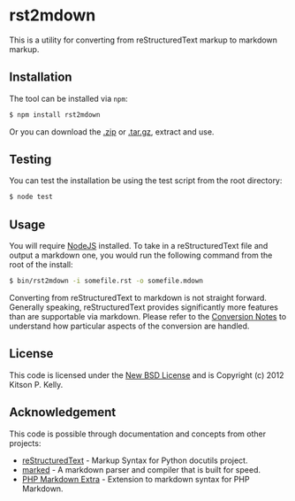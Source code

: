 # rst2mdown #

This is a utility for converting from reStructuredText markup to markdown markup.

## Installation ##

The tool can be installed via `npm`:

```bash
$ npm install rst2mdown
```

Or you can download the [.zip][zip] or [.tar.gz][tar], extract and use.

## Testing ##

You can test the installation be using the test script from the root directory:

```bash
$ node test
```

## Usage ##

You will require [NodeJS][node] installed.  To take in a reStructuredText file and output a markdown one, you would
run the following command from the root of the install:

```bash
$ bin/rst2mdown -i somefile.rst -o somefile.mdown
```

Converting from reStructuredText to markdown is not straight forward.  Generally speaking, reStructuredText provides
significantly more features than are supportable via markdown.  Please refer to the [Conversion Notes][conv-notes] to
understand how particular aspects of the conversion are handled. 

## License ##

This code is licensed under the [New BSD License][license] and is Copyright (c) 2012 Kitson P. Kelly.

## Acknowledgement ##

This code is possible through documentation and concepts from other projects:

* [reStructuredText][rst] - Markup Syntax for Python docutils project.
* [marked][marked] - A markdown parser and compiler that is built for speed.
* [PHP Markdown Extra][phpmde] - Extension to markdown syntax for PHP Markdown.

[zip]: /kitsonk/rst2mdown/zipball/master
[tar]: /kitsonk/rst2mdown/tarball/master
[rst]: http://docutils.sourceforge.net/rst.html
[marked]: /chjj/marked/
[phpmde]: http://michelf.ca/projects/php-markdown/extra/
[node]: http://nodejs.org/
[license]: /kitsonk/rst2mdown/blob/master/LICENSE
[conv-notes]: /kitsonk/rst2mdown/wiki/Conversion-Notes
